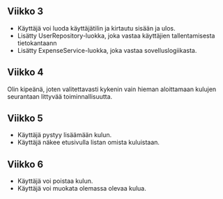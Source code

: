 ## Viikko 3

- Käyttäjä voi luoda käyttäjätilin ja kirtautu sisään ja ulos.
- Lisätty UserRepository-luokka, joka vastaa käyttäjien tallentamisesta tietokantaann
- Lisätty ExpenseService-luokka, joka vastaa sovelluslogiikasta.

## Viikko 4

Olin kipeänä, joten valitettavasti kykenin vain hieman aloittamaan kulujen seurantaan littyvää toiminnallisuutta.

## Viikko 5
- Käyttäjä pystyy lisäämään kulun.
- Käyttäjä näkee etusivulla listan omista kuluistaan.

## Viikko 6
- Käyttäjä voi poistaa kulun.
- Käyttäjä voi muokata olemassa olevaa kulua.